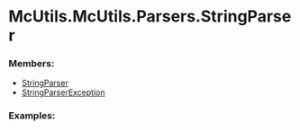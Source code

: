 # <a id="McUtils.McUtils.Parsers.StringParser">McUtils.McUtils.Parsers.StringParser</a>
    


### Members:

  - [StringParser](StringParser/StringParser.md)
  - [StringParserException](StringParser/StringParserException.md)

### Examples:


